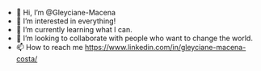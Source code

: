 - 👋 Hi, I’m @Gleyciane-Macena
- 👀 I’m interested in everything!
- 🌱 I’m currently learning what I can.
- 💞️ I’m looking to collaborate with people who want to change the world.
- 📫 How to reach me https://www.linkedin.com/in/gleyciane-macena-costa/

<!---
Gleyciane-Macena/Gleyciane-Macena is a ✨ special ✨ repository because its `README.md` (this file) appears on your GitHub profile.
You can click the Preview link to take a look at your changes.
--->
